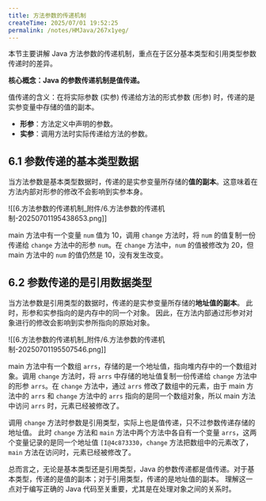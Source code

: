 ```yaml
---
title: 方法参数的传递机制
createTime: 2025/07/01 19:52:25
permalink: /notes/HMJava/267x1yeg/
---
```

本节主要讲解 Java 方法参数的传递机制，重点在于区分基本类型和引用类型参数传递时的差异。

**核心概念：Java 的参数传递机制是值传递。**

值传递的含义：在将实际参数 (实参) 传递给方法的形式参数 (形参) 时，传递的是实参变量中存储的值的副本。

*   **形参**：方法定义中声明的参数。
*   **实参**：调用方法时实际传递给方法的参数。

## 6.1 参数传递的基本类型数据

当方法参数是基本类型数据时，传递的是实参变量所存储的**值的副本**。这意味着在方法内部对形参的修改不会影响到实参本身。

![[6.方法参数的传递机制_附件/6.方法参数的传递机制-20250701195438653.png]]

main 方法中有一个变量 `num` 值为 10，调用 `change` 方法时，将 `num` 的值复制一份传递给 `change` 方法中的形参 `num`。在 `change` 方法中，`num` 的值被修改为 20，但 main 方法中的 `num` 的值仍然是 10，没有发生改变。

## 6.2 参数传递的是引用数据类型

当方法参数是引用类型的数据时，传递的是实参变量所存储的**地址值的副本**。 此时，形参和实参指向的是内存中的同一个对象。 因此，在方法内部通过形参对对象进行的修改会影响到实参所指向的原始对象。

![[6.方法参数的传递机制_附件/6.方法参数的传递机制-20250701195507546.png]]

main 方法中有一个数组 `arrs`，存储的是一个地址值，指向堆内存中的一个数组对象。调用 `change` 方法时，将 `arrs` 中存储的地址值复制一份传递给 `change` 方法中的形参 `arrs`。在 `change` 方法中，通过 `arrs` 修改了数组中的元素，由于 main 方法中的 `arrs` 和 `change` 方法中的 `arrs` 指向的是同一个数组对象，所以 main 方法中访问 `arrs` 时，元素已经被修改了。

调用 `change` 方法时参数是引用类型，实际上也是值传递，只不过参数传递存储的地址值。 此时 `change` 方法和 `main` 方法中两个方法中各自有一个变量 `arrs`，这两个变量记录的是同一个地址值 `[I@4c873330`，`change` 方法把数组中的元素改了，`main` 方法在访问时，元素已经被修改了。

总而言之，无论是基本类型还是引用类型，Java 的参数传递都是值传递。对于基本类型，传递的是值的副本；对于引用类型，传递的是地址值的副本。 理解这一点对于编写正确的 Java 代码至关重要，尤其是在处理对象之间的关系时。
